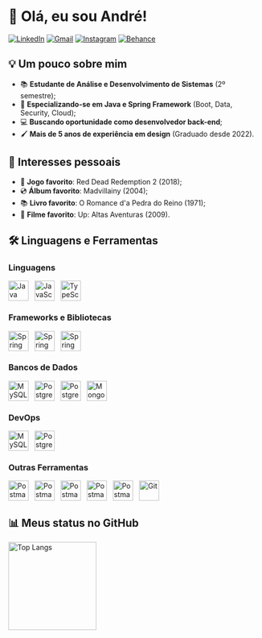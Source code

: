 # 👋 Olá, eu sou André!

[![LinkedIn](https://img.shields.io/static/v1?message=LinkedIn&logo=linkedin&label=&color=0077B5&logoColor=white&labelColor=&style=for-the-badge)](https://www.linkedin.com/in/andrezicatti/)
[![Gmail](https://img.shields.io/static/v1?message=Gmail&logo=gmail&label=&color=D14836&logoColor=white&labelColor=&style=for-the-badge)](mailto:andrezicatti@gmail.com)
[![Instagram](https://img.shields.io/static/v1?message=Instagram&logo=instagram&label=&color=E4405F&logoColor=white&labelColor=&style=for-the-badge)](https://www.instagram.com/andre_zktt/)
[![Behance](https://img.shields.io/static/v1?message=Behance&logo=behance&label=&color=1769ff&logoColor=white&labelColor=&style=for-the-badge)](https://www.behance.net/andrezicatti)

## 💡 Um pouco sobre mim

- 📚 **Estudante de Análise e Desenvolvimento de Sistemas** (2º semestre);
- 🌱 **Especializando-se em Java e Spring Framework** (Boot, Data, Security, Cloud);
- 💻 **Buscando oportunidade como desenvolvedor back-end**;
- 🖌️ **Mais de 5 anos de experiência em design** (Graduado desde 2022).

## 🎯 Interesses pessoais

- 👾 **Jogo favorito**: Red Dead Redemption 2 (2018);  
- 💿 **Álbum favorito**: Madvillainy (2004);  
- 📚 **Livro favorito**: O Romance d'a Pedra do Reino (1971);  
- 🍿 **Filme favorito**: Up: Altas Aventuras (2009).

## 🛠️ Linguagens e Ferramentas

### Linguagens
<div style="display: flex; align-items: center;">
  <img src="https://cdn.jsdelivr.net/gh/devicons/devicon/icons/java/java-original.svg" height="40" alt="Java" />
  <img width="12" />
  <img src="https://cdn.jsdelivr.net/gh/devicons/devicon/icons/javascript/javascript-original.svg" height="40" alt="JavaScript" />
  <img width="12" />
  <img src="https://cdn.jsdelivr.net/gh/devicons/devicon/icons/typescript/typescript-original.svg" height="40" alt="TypeScript" />
  <img width="12" />
</div>

### Frameworks e Bibliotecas
<div style="display: flex; align-items: center;">
  <img src="https://cdn.jsdelivr.net/gh/devicons/devicon/icons/spring/spring-original.svg" height="40" alt="Spring Framework" />
  <img width="12" />
  <img src="https://cdn.jsdelivr.net/gh/devicons/devicon/icons/angular/angular-original.svg" height="40" alt="Spring Framework" />
  <img width="12" />
  <img src="https://cdn.jsdelivr.net/gh/devicons/devicon/icons/react/react-original.svg" height="40" alt="Spring Framework" />
  <img width="12" />
</div>

### Bancos de Dados

<div style="display: flex; align-items: center;">
  <img src="https://cdn.jsdelivr.net/gh/devicons/devicon/icons/mysql/mysql-original.svg" height="40" alt="MySQL" />
  <img width="12" />
  <img src="https://cdn.jsdelivr.net/gh/devicons/devicon/icons/postgresql/postgresql-original.svg" height="40" alt="PostgreSQL" />
  <img width="12" />
  <img src="https://cdn.jsdelivr.net/gh/devicons/devicon/icons/oracle/oracle-original.svg" height="40" alt="PostgreSQL" />
  <img width="12" />
  <img src="https://cdn.jsdelivr.net/gh/devicons/devicon/icons/mongodb/mongodb-original.svg" height="40" alt="MongoDB" />
</div>

### DevOps
<div style="display: flex; align-items: center;">
  <img src="https://cdn.jsdelivr.net/gh/devicons/devicon/icons/docker/docker-original.svg" height="40" alt="MySQL" />
  <img width="12" />
  <img src="https://cdn.jsdelivr.net/gh/devicons/devicon/icons/kubernetes/kubernetes-original.svg" height="40" alt="PostgreSQL" />
</div>

### Outras Ferramentas
<div style="display: flex; align-items: center;">
  <img src="https://cdn.jsdelivr.net/gh/devicons/devicon/icons/intellij/intellij-original.svg" height="40" alt="Postman" />
  <img width="12" />
  <img src="https://cdn.jsdelivr.net/gh/devicons/devicon/icons/webstorm/webstorm-original.svg" height="40" alt="Postman" />
  <img width="12" />
  <img src="https://cdn.jsdelivr.net/gh/devicons/devicon/icons/vscode/vscode-original.svg" height="40" alt="Postman" />
  <img width="12" />
  <img src="https://cdn.jsdelivr.net/gh/devicons/devicon/icons/postman/postman-original.svg" height="40" alt="Postman" />
  <img width="12" />
  <img src="https://cdn.jsdelivr.net/gh/devicons/devicon/icons/figma/figma-original.svg" height="40" alt="Postman" />
  <img width="12" />
  <img src="https://cdn.jsdelivr.net/gh/devicons/devicon/icons/git/git-original.svg" height="40" alt="Git" />
</div>

## 📊 Meus status no GitHub

<div align="left">
  <img src="https://github-readme-stats.vercel.app/api/top-langs?username=andrezktt&locale=en&hide_title=false&layout=compact&card_width=400&langs_count=6&theme=tokyonight&hide_border=false&order=2" height="175" alt="Top Langs" />
</div>
